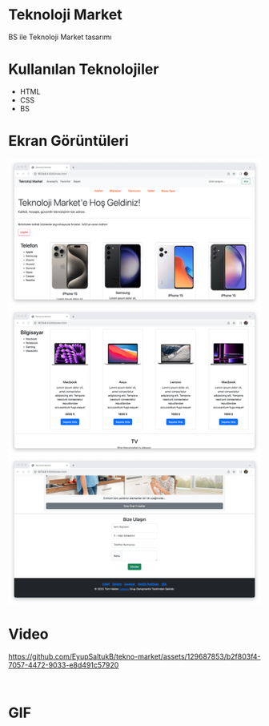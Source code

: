# Teknoloji Market

BS ile Teknoloji Market tasarımı

# Kullanılan Teknolojiler

- HTML
- CSS
- BS

# Ekran Görüntüleri

![](images/tm1-min.png)
![](images/tm2-min.png)
![](images/tm3-min.png)

# Video



https://github.com/EyupSaltukB/tekno-market/assets/129687853/b2f803f4-7057-4472-9033-e8d491c57920




![]()

# GIF

![]()
